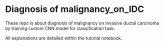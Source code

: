 # Diagnosis of malignancy_on_IDC

These repo is about diagnosis of malignancy on Invasive ductal carcinoma by training
custom CNN model for classification task.

All explanations are detailed within the tutorial notebook.
